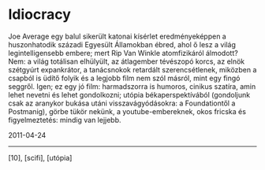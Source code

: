 # Idiocracy

Joe Average egy balul sikerült katonai kísérlet eredményeképpen a huszonhatodik századi Egyesült Államokban ébred, ahol ő lesz a világ legintelligensebb embere; mert Rip Van Winkle atomfizikáról álmodott? Nem: a világ totálisan elhülyült, az átlagember tévészopó korcs, az elnök szétgyúrt expankrátor, a tanácsnokok retardált szerencsétlenek, miközben a csapból is üdítő folyik és a legjobb film nem szól másról, mint egy fingó seggről. Igen; ez egy jó film: harmadszorra is humoros, cinikus szatíra, amin lehet nevetni és lehet gondolkozni; utópia békaperspektívából (gondoljunk csak az aranykor bukása utáni visszavágyódásokra: a Foundationtől a Postmanig), görbe tükör nekünk, a youtube-embereknek, okos fricska és figyelmeztetés: mindig van lejjebb.

2011-04-24 

----

[10], [scifi], [utópia]
